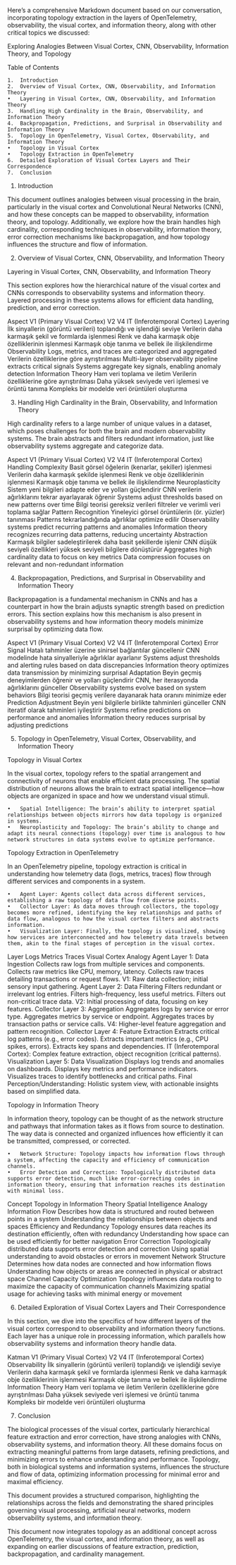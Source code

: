 Here’s a comprehensive Markdown document based on our conversation, incorporating topology extraction in the layers of OpenTelemetry, observability, the visual cortex, and information theory, along with other critical topics we discussed:

Exploring Analogies Between Visual Cortex, CNN, Observability, Information Theory, and Topology

Table of Contents

	1.	Introduction
	2.	Overview of Visual Cortex, CNN, Observability, and Information Theory
	•	Layering in Visual Cortex, CNN, Observability, and Information Theory
	3.	Handling High Cardinality in the Brain, Observability, and Information Theory
	4.	Backpropagation, Predictions, and Surprisal in Observability and Information Theory
	5.	Topology in OpenTelemetry, Visual Cortex, Observability, and Information Theory
	•	Topology in Visual Cortex
	•	Topology Extraction in OpenTelemetry
	6.	Detailed Exploration of Visual Cortex Layers and Their Correspondence
	7.	Conclusion

1. Introduction

This document outlines analogies between visual processing in the brain, particularly in the visual cortex and Convolutional Neural Networks (CNN), and how these concepts can be mapped to observability, information theory, and topology. Additionally, we explore how the brain handles high cardinality, corresponding techniques in observability, information theory, error correction mechanisms like backpropagation, and how topology influences the structure and flow of information.

2. Overview of Visual Cortex, CNN, Observability, and Information Theory

Layering in Visual Cortex, CNN, Observability, and Information Theory

This section explores how the hierarchical nature of the visual cortex and CNNs corresponds to observability systems and information theory. Layered processing in these systems allows for efficient data handling, prediction, and error correction.

Aspect	V1 (Primary Visual Cortex)	V2	V4	IT (Inferotemporal Cortex)
Layering	İlk sinyallerin (görüntü verileri) toplandığı ve işlendiği seviye	Verilerin daha karmaşık şekil ve formlarda işlenmesi	Renk ve daha karmaşık obje özelliklerinin işlenmesi	Karmaşık obje tanıma ve bellek ile ilişkilendirme
Observability	Logs, metrics, and traces are categorized and aggregated	Verilerin özelliklerine göre ayrıştırılması	Multi-layer observability pipeline extracts critical signals	Systems aggregate key signals, enabling anomaly detection
Information Theory	Ham veri toplama ve iletim	Verilerin özelliklerine göre ayrıştırılması	Daha yüksek seviyede veri işlemesi ve örüntü tanıma	Kompleks bir modelde veri örüntüleri oluşturma

3. Handling High Cardinality in the Brain, Observability, and Information Theory

High cardinality refers to a large number of unique values in a dataset, which poses challenges for both the brain and modern observability systems. The brain abstracts and filters redundant information, just like observability systems aggregate and categorize data.

Aspect	V1 (Primary Visual Cortex)	V2	V4	IT (Inferotemporal Cortex)
Handling Complexity	Basit görsel öğelerin (kenarlar, şekiller) işlenmesi	Verilerin daha karmaşık şekilde işlenmesi	Renk ve obje özelliklerinin işlenmesi	Karmaşık obje tanıma ve bellek ile ilişkilendirme
Neuroplasticity	Sistem yeni bilgileri adapte eder ve yolları güçlendirir	CNN verilerin ağırlıklarını tekrar ayarlayarak öğrenir	Systems adjust thresholds based on new patterns over time	Bilgi teorisi gereksiz verileri filtreler ve verimli veri toplama sağlar
Pattern Recognition	Yineleyici görsel örüntülerin (ör. yüzler) tanınması	Patterns tekrarlandığında ağırlıklar optimize edilir	Observability systems predict recurring patterns and anomalies	Information theory recognizes recurring data patterns, reducing uncertainty
Abstraction	Karmaşık bilgiler sadeleştirilerek daha basit şekillerde işlenir	CNN düşük seviyeli özellikleri yüksek seviyeli bilgilere dönüştürür	Aggregates high cardinality data to focus on key metrics	Data compression focuses on relevant and non-redundant information

4. Backpropagation, Predictions, and Surprisal in Observability and Information Theory

Backpropagation is a fundamental mechanism in CNNs and has a counterpart in how the brain adjusts synaptic strength based on prediction errors. This section explains how this mechanism is also present in observability systems and how information theory models minimize surprisal by optimizing data flow.

Aspect	V1 (Primary Visual Cortex)	V2	V4	IT (Inferotemporal Cortex)
Error Signal	Hatalı tahminler üzerine sinirsel bağlantılar güncellenir	CNN modelinde hata sinyalleriyle ağırlıklar ayarlanır	Systems adjust thresholds and alerting rules based on data discrepancies	Information theory optimizes data transmission by minimizing surprisal
Adaptation	Beyin geçmiş deneyimlerden öğrenir ve yolları güçlendirir	CNN, her iterasyonda ağırlıklarını günceller	Observability systems evolve based on system behaviors	Bilgi teorisi geçmiş verilere dayanarak hata oranını minimize eder
Prediction Adjustment	Beyin yeni bilgilerle birlikte tahminleri günceller	CNN iteratif olarak tahminleri iyileştirir	Systems refine predictions on performance and anomalies	Information theory reduces surprisal by adjusting predictions

5. Topology in OpenTelemetry, Visual Cortex, Observability, and Information Theory

Topology in Visual Cortex

In the visual cortex, topology refers to the spatial arrangement and connectivity of neurons that enable efficient data processing. The spatial distribution of neurons allows the brain to extract spatial intelligence—how objects are organized in space and how we understand visual stimuli.

	•	Spatial Intelligence: The brain’s ability to interpret spatial relationships between objects mirrors how data topology is organized in systems.
	•	Neuroplasticity and Topology: The brain’s ability to change and adapt its neural connections (topology) over time is analogous to how network structures in data systems evolve to optimize performance.

Topology Extraction in OpenTelemetry

In an OpenTelemetry pipeline, topology extraction is critical in understanding how telemetry data (logs, metrics, traces) flow through different services and components in a system.

	•	Agent Layer: Agents collect data across different services, establishing a raw topology of data flow from diverse points.
	•	Collector Layer: As data moves through collectors, the topology becomes more refined, identifying the key relationships and paths of data flow, analogous to how the visual cortex filters and abstracts information.
	•	Visualization Layer: Finally, the topology is visualized, showing how services are interconnected and how telemetry data travels between them, akin to the final stages of perception in the visual cortex.

Layer	Logs	Metrics	Traces	Visual Cortex Analogy
Agent Layer 1: Data Ingestion	Collects raw logs from multiple services and components.	Collects raw metrics like CPU, memory, latency.	Collects raw traces detailing transactions or request flows.	V1: Raw data collection; initial sensory input gathering.
Agent Layer 2: Data Filtering	Filters redundant or irrelevant log entries.	Filters high-frequency, less useful metrics.	Filters out non-critical trace data.	V2: Initial processing of data, focusing on key features.
Collector Layer 3: Aggregation	Aggregates logs by service or error type.	Aggregates metrics by service or endpoint.	Aggregates traces by transaction paths or service calls.	V4: Higher-level feature aggregation and pattern recognition.
Collector Layer 4: Feature Extraction	Extracts critical log patterns (e.g., error codes).	Extracts important metrics (e.g., CPU spikes, errors).	Extracts key spans and dependencies.	IT (Inferotemporal Cortex): Complex feature extraction, object recognition (critical patterns).
Visualization Layer 5: Data Visualization	Displays log trends and anomalies on dashboards.	Displays key metrics and performance indicators.	Visualizes traces to identify bottlenecks and critical paths.	Final Perception/Understanding: Holistic system view, with actionable insights based on simplified data.

Topology in Information Theory

In information theory, topology can be thought of as the network structure and pathways that information takes as it flows from source to destination. The way data is connected and organized influences how efficiently it can be transmitted, compressed, or corrected.

	•	Network Structure: Topology impacts how information flows through a system, affecting the capacity and efficiency of communication channels.
	•	Error Detection and Correction: Topologically distributed data supports error detection, much like error-correcting codes in information theory, ensuring that information reaches its destination with minimal loss.

Concept	Topology in Information Theory	Spatial Intelligence Analogy
Information Flow	Describes how data is structured and routed between points in a system	Understanding the relationships between objects and spaces
Efficiency and Redundancy	Topology ensures data reaches its destination efficiently, often with redundancy	Understanding how space can be used efficiently for better navigation
Error Correction	Topologically distributed data supports error detection and correction	Using spatial understanding to avoid obstacles or errors in movement
Network Structure	Determines how data nodes are connected and how information flows	Understanding how objects or areas are connected in physical or abstract space
Channel Capacity Optimization	Topology influences data routing to maximize the capacity of communication channels	Maximizing spatial usage for achieving tasks with minimal energy or movement

6. Detailed Exploration of Visual Cortex Layers and Their Correspondence

In this section, we dive into the specifics of how different layers of the visual cortex correspond to observability and information theory functions. Each layer has a unique role in processing information, which parallels how observability systems and information theory handle data.

Katman	V1 (Primary Visual Cortex)	V2	V4	IT (Inferotemporal Cortex)
Observability	İlk sinyallerin (görüntü verileri) toplandığı ve işlendiği seviye	Verilerin daha karmaşık şekil ve formlarda işlenmesi	Renk ve daha karmaşık obje özelliklerinin işlenmesi	Karmaşık obje tanıma ve bellek ile ilişkilendirme
Information Theory	Ham veri toplama ve iletim	Verilerin özelliklerine göre ayrıştırılması	Daha yüksek seviyede veri işlemesi ve örüntü tanıma	Kompleks bir modelde veri örüntüleri oluşturma

7. Conclusion

The biological processes of the visual cortex, particularly hierarchical feature extraction and error correction, have strong analogies with CNNs, observability systems, and information theory. All these domains focus on extracting meaningful patterns from large datasets, refining predictions, and minimizing errors to enhance understanding and performance. Topology, both in biological systems and information systems, influences the structure and flow of data, optimizing information processing for minimal error and maximal efficiency.

This document provides a structured comparison, highlighting the relationships across the fields and demonstrating the shared principles governing visual processing, artificial neural networks, modern observability systems, and information theory.

This document now integrates topology as an additional concept across OpenTelemetry, the visual cortex, and information theory, as well as expanding on earlier discussions of feature extraction, prediction, backpropagation, and cardinality management.
